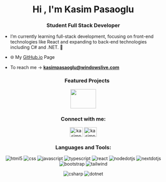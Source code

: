 <h1 align="center">Hi , I'm Kasim Pasaoglu</h1>
<h3 align="center">Student Full Stack Developer</h3>

- I’m currently learning full-stack development, focusing on front-end technologies like React and expanding to back-end technologies including C# and .NET. 🔭
- 🌐 My [GitHub.io](https://kasimpasaoglu.github.io/) Page
- To reach me ->  **kasimpasaoglu@windowslive.com**

  <h3 align="center">Featured Projects</h3>
<p align="center">
  <a href="https://www.icdsinerji.com" target="_blank">
    <img width="80" height="60" src="https://www.icdsinerji.com/_next/image?url=%2Fassets%2Flogo%2Ficd-logo-only.png&w=384&q=75"/>
  </a>
</p>


<h3 align="center">Connect with me:</h3>
<p align="center">
<a href="https://linkedin.com/in/kasim-pasaoglu" target="blank"><img align="center" src="https://raw.githubusercontent.com/rahuldkjain/github-profile-readme-generator/master/src/images/icons/Social/linked-in-alt.svg" alt="kasimpasaoglu" height="30" width="40" /></a>
<a href="https://instagram.com/kasimpasaoglu" target="blank"><img align="center" src="https://raw.githubusercontent.com/rahuldkjain/github-profile-readme-generator/master/src/images/icons/Social/instagram.svg" alt="kasimpasaoglu" height="30" width="40" /></a>
</p>

<h3 align="center">Languages and Tools:</h3>
<p align="center"> 
  <img src="https://img.shields.io/badge/HTML-white?style=for-the-badge&logo=html5&logoColor=white&color=%23E34F26" alt="html5"/> 
  <img src="https://img.shields.io/badge/CSS-white?style=for-the-badge&logo=css3&logoColor=white&color=%231572B6" alt="css"/> 
  <img src="https://img.shields.io/badge/JavaScript-white?style=for-the-badge&logo=javascript&logoColor=white&color=%234B4B77" alt="javascript"/>  
  <img src="https://img.shields.io/badge/TypeScript-white?style=for-the-badge&logo=typescript&logoColor=white&color=%233178C6" alt="typescript"/>  
  <img src="https://img.shields.io/badge/React-%2361DAFB?style=for-the-badge&logo=react&logoColor=black&color=%2361DAFB" alt="react"/> 
  <img src="https://img.shields.io/badge/Node.JS-white?style=for-the-badge&logo=nodedotjs&logoColor=white&color=%235FA04E" alt="nodedotjs"/> 
  <img src="https://img.shields.io/badge/Next.JS-white?style=for-the-badge&logo=nextdotjs&logoColor=white&color=%23000000" alt="nextdotjs"/>
  <img src="https://img.shields.io/badge/Bootstrap-white?style=for-the-badge&logo=bootstrap&logoColor=white&color=%237952B3" alt="bootstrap"/>
  <img src="https://img.shields.io/badge/Tailwind-white?style=for-the-badge&logo=tailwindcss&logoColor=white&color=%2306B6D4" alt="tailwind"/> 
</p>
<p align="center">
  <img src="https://img.shields.io/badge/-C%23%20%F0%9F%A7%91%E2%80%8D%F0%9F%92%BB%F0%9F%A7%91%E2%80%8D%F0%9F%92%BB-239120?style=for-the-badge&logo=c-sharp&logoColor=white" alt="csharp"/>
  <img src="https://img.shields.io/badge/.Net%20%F0%9F%A7%91%E2%80%8D%F0%9F%92%BB%F0%9F%A7%91%E2%80%8D%F0%9F%92%BB-white?style=for-the-badge&logo=dotnet&logoColor=white&color=%23512BD4" alt="dotnet"/>
</p>
  
